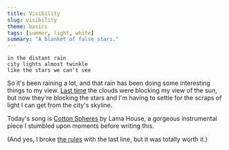 ```yaml
---
title: Visibility
slug: visibility
theme: basics
tags: [summer, light, white]
summary: "A blanket of false stars."
---
```


```
in the distant rain
city lights almost twinkle
like the stars we can't see
```

So it's been raining a lot, and that rain has been doing some interesting things to my view.
[Last time][1] the clouds were blocking my view of the sun, but now they're blocking the stars and I'm having to settle for the scraps of light I can get from the city's skyline.

Today's song is [Cotton Spheres][2] by Lama House, a gorgeous instrumental piece I stumbled upon moments before writing this.

(And yes, I broke [the rules][3] with the last line, but it was totally worth it.)

[1]: /posts/2022/10/severed/
[2]: https://youtu.be/5qMCCaHKuYM
[3]: /posts/2022/10/theme-basics/
